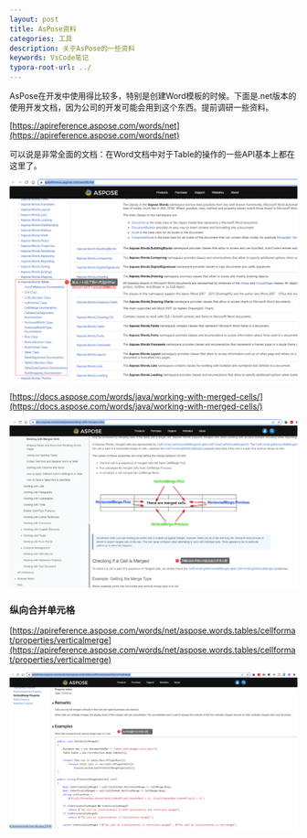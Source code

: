 ```yaml
---
layout: post
title: AsPose资料
categories: 工具
description: 关于AsPose的一些资料
keywords: VsCode笔记
typora-root-url: ../
---
```

AsPose在开发中使用得比较多，特别是创建Word模板的时候。下面是.net版本的使用开发文档，因为公司的开发可能会用到这个东西。提前调研一些资料。

[https://apireference.aspose.com/words/net](https://apireference.aspose.com/words/net)

可以说是非常全面的文档：在Word文档中对于Table的操作的一些API基本上都在这里了。

![image-20220309010918352](/images/posts/image-20220309010918352.png)



[https://docs.aspose.com/words/java/working-with-merged-cells/](https://docs.aspose.com/words/java/working-with-merged-cells/)

![image-20220309012940050](/images/posts/image-20220309012940050.png)

### 纵向合并单元格

[https://apireference.aspose.com/words/net/aspose.words.tables/cellformat/properties/verticalmerge](https://apireference.aspose.com/words/net/aspose.words.tables/cellformat/properties/verticalmerge)

![image-20220309013621477](/images/posts/image-20220309013621477.png)
